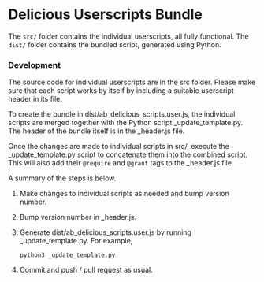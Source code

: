 # Delicious Userscripts Bundle

The `src/` folder contains the individual userscripts, all fully functional.
The `dist/` folder contains the bundled script, generated using Python.

### Development

The source code for individual userscripts are in the src folder.
Please make sure that each script works by itself by including a suitable
userscript header in its file.

To create the bundle in dist/ab_delicious_scripts.user.js, the individual
scripts are merged together with the Python script _update_template.py.
The header of the bundle itself is in the _header.js file.

Once the changes are made to individual scripts in src/, execute the
_update_template.py script to concatenate them into the combined script.
This will also add their `@require` and `@grant` tags to the _header.js
file.

A summary of the steps is below.

1. Make changes to individual scripts as needed and bump version number.
2. Bump version number in _header.js.
3. Generate dist/ab_delicious_scripts.user.js by running _update_template.py.
   For example,

       python3 _update_template.py

4. Commit and push / pull request as usual.

